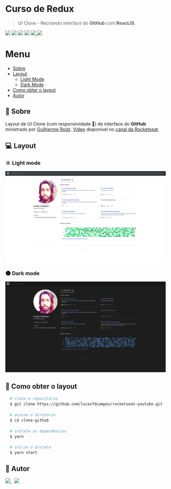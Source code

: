 # Curso de Redux
> UI Clone - Recriando interface do **GitHub** com **ReactJS**.

<p>
  <img src="https://img.shields.io/badge/-React-black?style=for-the-badge&logo=react" >

  <img src="https://img.shields.io/badge/-HTML5-E34F26?style=for-the-badge&logo=html5&logoColor=white" />

  <img src="https://img.shields.io/badge/-Flexbox-1572B6?style=for-the-badge&logo=css3" />

  <img src="https://img.shields.io/badge/-CSS3-1572B6?style=for-the-badge&logo=css3" />

  <a href="https://api.github.com/users/lucasfdcampos">
      <img src="https://img.shields.io/badge/api-GitHub-181717?style=for-the-badge" />
  </a>

  <a href="https://rocketseat.com.br">
      <img src="https://img.shields.io/badge/from-rocketseat-blueviolet?style=for-the-badge" />
  </a>
<p>

# Menu
- [Sobre](#pushpin-sobre)
- [Layout](#computer-layout)
  - [Light Mode](##sunny-light-mode)
  - [Dark Mode](##new_moon-dark-mode)
- [Como obter o layout](#page_with_curl-como-obter-o-layout)
- [Autor](#memo-autor)


## :pushpin: Sobre
Layout de UI Clone (com responsividade :iphone:) de interface do **GitHub** ministrado por [
Guilherme Rodz](https://github.com/guilhermerodz). [Vídeo](https://www.youtube.com/watch?v=iLEbGQXsg3k) disponível no [canal da Rocketseat](https://www.youtube.com/channel/UCSfwM5u0Kce6Cce8_S72olg).

## :computer: Layout
### :sunny: Light mode
<img src="images/ui-clone-github-light-mode.png" alt="Light-Mode">

### :new_moon: Dark mode
<img src="images/ui-clone-github-dark-mode.png" alt="Dark-Mode">

## :page_with_curl: Como obter o layout

```bash
  # clone o repositório
  $ git clone https://github.com/lucasfdcampos/rocketseat-youtube.git

  # acesse o diretório
  $ cd clone-github

  # instale as dependências
  $ yarn 

  # inicie o projeto
  $ yarn start
```

## :memo: Autor
<a href="https://github.com/lucasfdcampos">
    <img src="https://img.shields.io/badge/-Lucas%20Campos-000000?style=for-the-badge&logo=GitHub&logoColor=#000000" />
</a>
&nbsp
<a href="https://linkedin.com/in/lucasfdcampos"><img src="https://img.shields.io/badge/linkedin-0077B5.svg?style=for-the-badge&logo=linkedin&logoColor=white">
</a>
